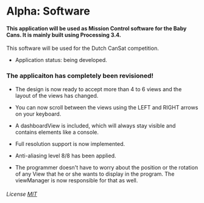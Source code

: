 # Alpha: Software
#### This application will be used as Mission Control software for the Baby Cans. It is mainly built using Processing 3.4.
This software will be used for the Dutch CanSat competition.

- Application status: being developed.

### The applicaiton has completely been revisioned!

- The design is now ready to accept more than 4 to 6 views and the layout of the views has changed.
- You can now scroll between the views using the LEFT and RIGHT arrows on your keyboard.
- A dashboardView is included, which will always stay visible and contains elements like a console.
- Full resolution support is now implemented.
- Anti-aliasing level 8/8 has been applied.

- The programmer doesn't have to worry about the position or the rotation of any View that he or she wants to display in the program. The viewManager is now responsible for that as well.

###### License [MIT](https://github.com/Stanislascollege-CanSat/Alpha/blob/master/LICENSE)
